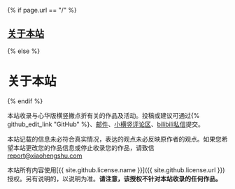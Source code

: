 {% if page.url == "/" %}
## [关于本站](/about)
{% else %}
# 关于本站
{% endif %}

本站收录与心华版横竖撇点折有关的作品及活动。投稿或建议可通过{% github_edit_link "GitHub" %}、[邮件](mailto:contribute@xiaohengshu.com)、[小横竖评论区](https://www.bilibili.com/video/av85002656/#reply158702525872)、[bilibili私信](https://message.bilibili.com/#/whisper/mid5635421)提交。

本站记载的信息未必符合真实情况，表达的观点未必反映原作者的观点。如果您希望本站更改您的作品信息或停止收录您的作品，请致信[report@xiaohengshu.com](mailto:report@xiaohengshu.com)

本站所有内容使用[{{ site.github.license.name }}]({{ site.github.license.url }})授权。另有说明的，以说明为准。**请注意，该授权不针对本站收录的任何作品。**